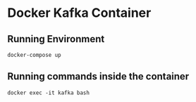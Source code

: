 # Docker Kafka Container

## Running Environment

```
docker-compose up
```


## Running commands inside the container

```
docker exec -it kafka bash
```